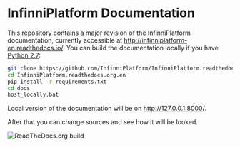 # InfinniPlatform Documentation

This repository contains a major revision of the InfinniPlatform documentation, currently accessible at http://infinniplatform-en.readthedocs.io/. You can build the documentation locally if you have [Python 2.7](https://www.python.org/downloads/):

```bash
git clone https://github.com/InfinniPlatform/InfinniPlatform.readthedocs.org.en.git
cd InfinniPlatform.readthedocs.org.en
pip install -r requirements.txt
cd docs
host_locally.bat
```

Local version of the documentation will be on http://127.0.0.1:8000/.

After that you can change sources and see how it will be looked.

![ReadTheDocs.org build](https://readthedocs.org/projects/infinniplatform-en/badge/?version=latest)

